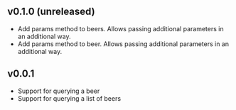 ## v0.1.0 (unreleased)
* Add params method to beers.  Allows passing additional parameters in an additional way.
* Add params method to beer.  Allows passing additional parameters in an additional way.

## v0.0.1
* Support for querying a beer
* Support for querying a list of beers